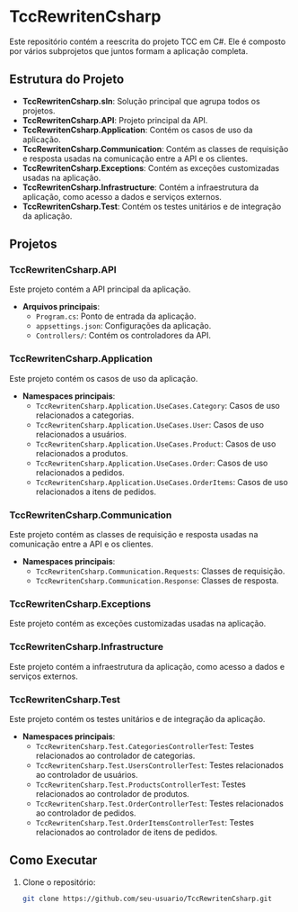 # TccRewritenCsharp

Este repositório contém a reescrita do projeto TCC em C#. Ele é composto por vários subprojetos que juntos formam a aplicação completa.

## Estrutura do Projeto

- **TccRewritenCsharp.sln**: Solução principal que agrupa todos os projetos.
- **TccRewritenCsharp.API**: Projeto principal da API.
- **TccRewritenCsharp.Application**: Contém os casos de uso da aplicação.
- **TccRewritenCsharp.Communication**: Contém as classes de requisição e resposta usadas na comunicação entre a API e os clientes.
- **TccRewritenCsharp.Exceptions**: Contém as exceções customizadas usadas na aplicação.
- **TccRewritenCsharp.Infrastructure**: Contém a infraestrutura da aplicação, como acesso a dados e serviços externos.
- **TccRewritenCsharp.Test**: Contém os testes unitários e de integração da aplicação.

## Projetos

### TccRewritenCsharp.API

Este projeto contém a API principal da aplicação.

- **Arquivos principais**:
  - `Program.cs`: Ponto de entrada da aplicação.
  - `appsettings.json`: Configurações da aplicação.
  - `Controllers/`: Contém os controladores da API.

### TccRewritenCsharp.Application

Este projeto contém os casos de uso da aplicação.

- **Namespaces principais**:
  - `TccRewritenCsharp.Application.UseCases.Category`: Casos de uso relacionados a categorias.
  - `TccRewritenCsharp.Application.UseCases.User`: Casos de uso relacionados a usuários.
  - `TccRewritenCsharp.Application.UseCases.Product`: Casos de uso relacionados a produtos.
  - `TccRewritenCsharp.Application.UseCases.Order`: Casos de uso relacionados a pedidos.
  - `TccRewritenCsharp.Application.UseCases.OrderItems`: Casos de uso relacionados a itens de pedidos.

### TccRewritenCsharp.Communication

Este projeto contém as classes de requisição e resposta usadas na comunicação entre a API e os clientes.

- **Namespaces principais**:
  - `TccRewritenCsharp.Communication.Requests`: Classes de requisição.
  - `TccRewritenCsharp.Communication.Response`: Classes de resposta.

### TccRewritenCsharp.Exceptions

Este projeto contém as exceções customizadas usadas na aplicação.

### TccRewritenCsharp.Infrastructure

Este projeto contém a infraestrutura da aplicação, como acesso a dados e serviços externos.

### TccRewritenCsharp.Test

Este projeto contém os testes unitários e de integração da aplicação.

- **Namespaces principais**:
  - `TccRewritenCsharp.Test.CategoriesControllerTest`: Testes relacionados ao controlador de categorias.
  - `TccRewritenCsharp.Test.UsersControllerTest`: Testes relacionados ao controlador de usuários.
  - `TccRewritenCsharp.Test.ProductsControllerTest`: Testes relacionados ao controlador de produtos.
  - `TccRewritenCsharp.Test.OrderControllerTest`: Testes relacionados ao controlador de pedidos.
  - `TccRewritenCsharp.Test.OrderItemsControllerTest`: Testes relacionados ao controlador de itens de pedidos.

## Como Executar

1. Clone o repositório:
   ```sh
   git clone https://github.com/seu-usuario/TccRewritenCsharp.git